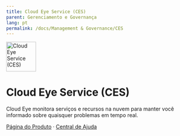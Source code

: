 ```yaml
---
title: Cloud Eye Service (CES)
parent: Gerenciamento e Governança
lang: pt
permalink: /docs/Management & Governance/CES
---
```


<img src="https://res-static.hc-cdn.cn/cloudbu-site/public/new-product-icon/ManagementGovernance/CES.png" width="80" height="80" alt="Cloud Eye Service (CES)">

# Cloud Eye Service (CES)

Cloud Eye monitora serviços e recursos na nuvem para manter você informado sobre quaisquer problemas em tempo real.

[Página do Produto](https://www.huaweicloud.com/intl/pt-br/product/ces.html) &middot;
[Central de Ajuda](https://support.huaweicloud.com/intl/pt-br/ces/)
